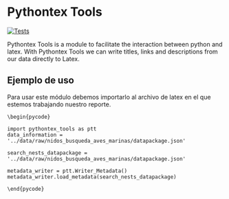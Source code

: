 # Pythontex Tools
[![Tests](https://github.com/IslasGECI/pythontex_tools/actions/workflows/actions.yml/badge.svg)](https://github.com/IslasGECI/pythontex_tools/actions/workflows/actions.yml)

Pythontex Tools is a module to facilitate the interaction between python and latex.
With Pythontex Tools we can write titles, links and descriptions from our data directly to Latex.

## Ejemplo de uso
Para usar este módulo debemos importarlo al archivo de latex en el que estemos trabajando nuestro reporte.

```
\begin{pycode}

import pythontex_tools as ptt
data_information = '../data/raw/nidos_busqueda_aves_marinas/datapackage.json'

search_nests_datapackage = '../data/raw/nidos_busqueda_aves_marinas/datapackage.json'

metadata_writer = ptt.Writer_Metadata()
metadata_writer.load_metadata(search_nests_datapackage)

\end{pycode}
```

